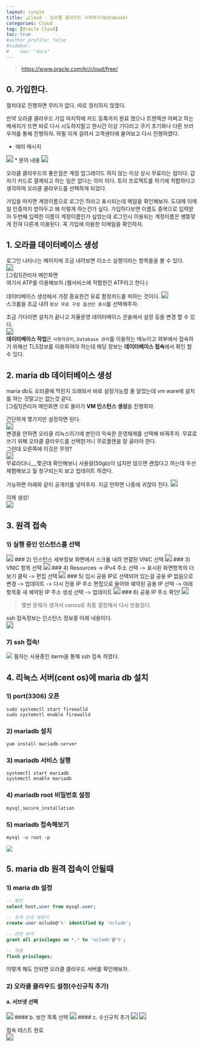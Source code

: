 ```yaml
---
layout: single
title: ☁️Cloud - 오라클 클라우드 시작하기(Database)
categories: Cloud
tag: [Oracle Cloud]
toc: true
#author_profile: false
#sidebar:
#    nav: "docs"
---
```



> https://www.oracle.com/kr/cloud/free/


## 0. 가입한다.
절차대로 진행하면 무리가 없다. 따로 정리하지 않겠다.   

만약 오라클 클라우드 가입 마지막에 카드 등록까지 완료 했으나 트렌젝션 어쩌고 하는 메세지가 뜨면 바로 다시 시도하지말고 한시간 이상 기다리고 쿠키 초기화나 다른 브라우저를 통해 진행하자.
하필 이게 걸려서 고객센터에 물어보고 다시 진행하였다.  
* 에러 메시지  
<img src="/images/cloud/img_2.png" style="border: 1px solid  gray;">  
* 문의 내용  
<img src="/images/cloud/img_3.png" style="border: 1px solid  gray;">

오라클 클라우드의 좋은점은 계정 업그레이드 하지 않는 이상 상시 무료라는 점이다. 갑자기 카드로 결재되고 하는 일은 없다는 의미 이다. 
토이 프로젝트를 하기에 적합하다고 생각하여 오라클 클라우드를 선택하게 되었다. 

가입을 마치면 계정이름으로 로그인 하라고 표시되는데 메일을 확인해보자. 도대체 이메일 인증까지 받아두고 왜 이렇게 하는건가 싶다.
가입하다보면 이름도 중복으로 입력받아 두번째 입력한 이름이 계정이름인가 싶었는데 로그인시 이용되는 계정이름은 쌩뚱맞게 전혀 다른게 이용된다. 꼭 가입에 이용한 이메일을 확인하자.

## 1. 오라클 데이터베이스 생성
로그인 나타나는 페이지에 조금 내려보면 리소스 실행이라는 항목들을 볼 수 있다.    
<img src="/images/cloud/img_4.png" style="border: 1px solid  gray;">  
[그림1]관리자 메인화면  
여기서 ATP를 이용해보자.(웹서비스에 적합한건 ATP라고 한다.)  

데이터베이스 생성에서 가장 중요한건 유료 함정카드를 피하는 것이다.
<img src="/images/cloud/img_5.png" style="border: 1px solid  gray;">   
스크롤을 조금 내려 `항상 무료 구성 옵션만 표시`를 선택해주자.  

조금 기다리면 설치가 끝나고 자율운영 데이터베이스 콘솔에서 설정 등을 변경 할 수 있다.    
<img src="/images/cloud/img_6.png" style="border: 1px solid  gray;">  
**데이터베이스 작업**은 `사용자관리`, `Database 관리`를 이용하는 메뉴이고 외부에서 접속하기 위해선 TLS정보를 이용하여야 하는데 해당 정보는 **데이터베이스 접속**에서 확인 할 수 있다.

## 2. maria db 데이터베이스 생성
maria db도 오라클에 먹힌지 오래되서 바로 설정가능할 줄 알았는데 vm ware에 설치를 하는 것말고는 없는것 같다.  
[그림1]관리자 메인화면 으로 돌아가 **VM 인스턴스 생성**을 진행하자.

간단하게 몇가지만 설정하면 된다.  
<img src="/images/cloud/img_8.png" style="border: 1px solid  gray;">  
변경을 안하면 오라클 리눅스이기에 본인이 익숙한 운영체제를 선택해 바꿔주자. 무료로 쓰기 위해 오라클 클라우드를 선택한거니 무료플랜을 잘 골라야 한다.  
그런데 오른쪽에 이것은 무엇?  
<img src="/images/cloud/img_9.png" style="border: 1px solid  gray;">  
무료라더니,,,,몇군데 확인해보니 사용량(50gb)이 넘지만 않으면 괜찮다고 하는데 우선 체험해보고 월 청구되는지 보고 업데이트 하겠다.

가능하면 아래와 같이 공개키를 넣어주자. 지금 안하면 나중에 귀찮아 진다.
<img src="/images/cloud/img_17.png" style="border: 1px solid  gray;">  

이제 생성!  
<img src="/images/cloud/img_10.png" style="border: 1px solid  gray;">

## 3. 원격 접속
### 1) 실행 중인 인스턴스를 선택  
<img src="/images/cloud/img_11.png" style="border: 1px solid  gray;">  
### 2) 인스턴스 세부정보 화면에서 스크롤 내려 연결된 VNIC 선택  
<img src="/images/cloud/img_12.png" style="border: 1px solid  gray;"> 
### 3) VNIC 항목 선택  
<img src="/images/cloud/img_13.png" style="border: 1px solid  gray;"> 
### 4) Resources -> IPv4 주소 선택 -> 표시된 화면항목의 더보기 클릭 -> 편집 선택
<img src="/images/cloud/img_14.png" style="border: 1px solid  gray;">
### 5) 임시 공용 IP로 선택되어 있는걸 공용 IP 없음으로 변경 -> 업데이트 -> 다시 전용 IP 주소 편집으로 들어와 예약된 공용 IP 선택 -> 아래 항목중 새 예약된 IP 주소 생성 선택 -> 업데이트  
<img src="/images/cloud/img_15.png" style="border: 1px solid  gray;">
### 6) 공용 IP 주소 확인!  
<img src="/images/cloud/img_16.png" style="border: 1px solid  gray;">  

> 몇번 문제가 생겨서 cenos로 최종 결정해서 다시 만들었다.

ssh 접속정보는 인스턴스 정보중 아래 내용이다.  
<img src="/images/cloud/img_18.png" style="border: 1px solid  gray;">   

### 7) ssh 접속!
<img src="/images/cloud/img_19.png">  
필자는 사용중인 iterm을 통해 ssh 접속 하였다.

## 4. 리눅스 서버(cent os)에 maria db 설치
### 1) port(3306) 오픈
``` shell
sudo systemctl start firewalld
sudo systemctl enable firewalld
```
### 2) mariadb 설치
```shell
yum install mariadb-server
```
### 3) mariadb 서비스 실행
```shell
systemctl start mariadb
systemctl enable mariadb
```
### 4) mariadb root 비밀번호 설정
```shell
mysql_secure_installation
```
### 5) mariadb 접속해보기
```shell
mysql -u root -p
```
<img src="/images/cloud/img_20.png">  

## 5. maria db 원격 접속이 안될때
### 1) maria db 설정
```sql
-- 확인
select host,user from mysql.user;

-- 유저 신규 생성시
create user oclude@'%' identified by 'oclude';

-- 권한 부여
grant all privileges on *.* to 'oclude'@'%';

-- 적용
flush privileges;
```

이렇게 해도 안되면 오라클 클라우드 서버를 확인해보자.
### 2) 오라클 클라우드 설정(수신규칙 추가)
#### a. 서브넷 선택
<img src="/images/cloud/img_21.png" style="border: 1px solid  gray;">  
#### b. 보안 목록 선택 
<img src="/images/cloud/img_22.png" style="border: 1px solid  gray;">  
#### c. 수신규칙 추가 
<img src="/images/cloud/img_23.png" style="border: 1px solid  gray;">  


<img src="/images/cloud/img_24.png" style="border: 1px solid  gray;">

접속 테스트 완료  
<img src="/images/cloud/img_25.png" style="border: 1px solid  gray;">